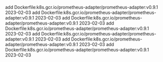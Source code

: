 add Dockerfile:k8s.gcr.io/prometheus-adapter/prometheus-adapter:v0.9.1 2023-02-03
add Dockerfile:k8s.gcr.io/prometheus-adapter/prometheus-adapter:v0.9.1 2023-02-03
add Dockerfile:k8s.gcr.io/prometheus-adapter/prometheus-adapter:v0.9.1 2023-02-03
add Dockerfile:k8s.gcr.io/prometheus-adapter/prometheus-adapter:v0.9.1 2023-02-03
add Dockerfile:k8s.gcr.io/prometheus-adapter/prometheus-adapter:v0.9.1 2023-02-03
add Dockerfile:k8s.gcr.io/prometheus-adapter/prometheus-adapter:v0.9.1 2023-02-03
add Dockerfile:k8s.gcr.io/prometheus-adapter/prometheus-adapter:v0.9.1 2023-02-03
